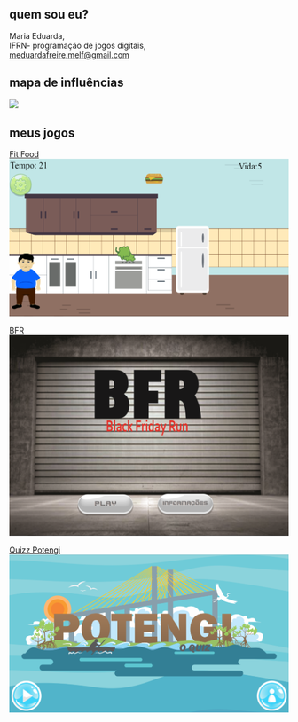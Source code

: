 ## quem sou eu?  
Maria Eduarda,  
IFRN- programação de jogos digitais,    
meduardafreire.melf@gmail.com  
  
## mapa de influências
![](https://github.com/dudins/dudins.github.io/blob/master/map%20influence.png?raw=true)  

## meus jogos  
[Fit Food](https://mrbtrzmoraes.github.io/FitFood)  
![](https://github.com/dudins/dudins.github.io/blob/master/fitfood.png?raw=true)

[BFR](https://thaynanmedeiros.github.io/BFR/)  
![](https://github.com/dudins/dudins.github.io/blob/master/bfr.png?raw=true)  

[Quizz Potengi](https://mrbtrzmoraes.github.io/Quiz1/)  
![](https://github.com/dudins/dudins.github.io/blob/master/potengi.png?raw=true)
